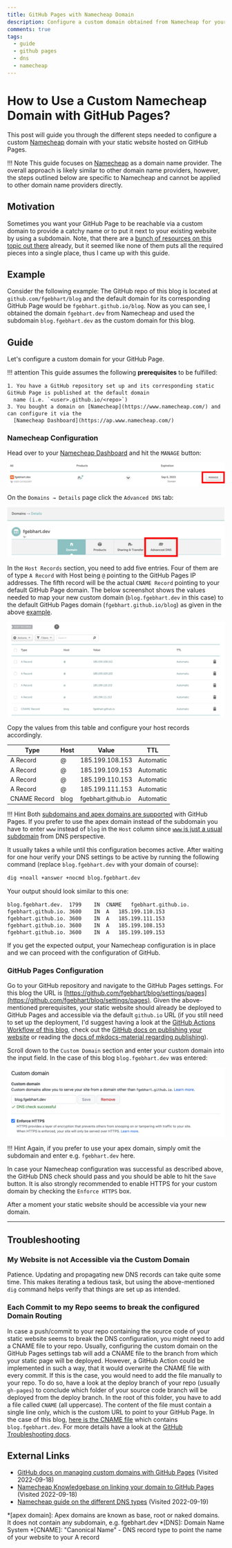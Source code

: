 ```yaml
---
title: GitHub Pages with Namecheap Domain
description: Configure a custom domain obtained from Namecheap for your static website hosted on GitHub Pages
comments: true
tags:
  - guide
  - github pages
  - dns
  - namecheap
---
```


# How to Use a Custom Namecheap Domain with GitHub Pages?
This post will guide you through the different steps needed to configure a custom [Namecheap](https://www.namecheap.com/)
domain with your static website hosted on GitHub Pages.

!!! Note
    This guide focuses on [Namecheap](https://www.namecheap.com/) as a domain name provider. The overall approach is
    likely similar to other domain name providers, however, the steps outlined below are specific to Namecheap and
    cannot be applied to other domain name providers directly.


## Motivation
Sometimes you want your GitHub Page to be reachable via a custom domain to provide a catchy name or to put it next to
your existing website by using a subdomain. Note, that there are a [bunch of resources on this topic out there](#external-links)
already, but it seemed like none of them puts all the required pieces into a single place, thus I came up with this
guide.

## Example
Consider the following example: The GitHub repo of this blog is located at `github.com/fgebhart/blog` and the default
domain for its corresponding GitHub Page would be `fgebhart.github.io/blog`. Now as you can see, I obtained the domain
`fgebhart.dev` from Namecheap and used the subdomain `blog.fgebhart.dev` as the custom domain for this blog.


## Guide
Let's configure a custom domain for your GitHub Page.

!!! attention
    This guide assumes the following **prerequisites** to be fulfilled:

    1. You have a GitHub repository set up and its corresponding static GitHub Page is published at the default domain 
      name (i.e. `<user>.github.io/<repo>`)
    3. You bought a domain on [Namecheap](https://www.namecheap.com/) and can configure it via the
      [Namecheap Dashboard](https://ap.www.namecheap.com/)


### Namecheap Configuration

Head over to your [Namecheap Dashboard](https://ap.www.namecheap.com/) and hit the `MANAGE` button:

![Namecheap Dashboard](images/github-pages-with-namecheap-domain/namecheap_dashboard_manage.jpg)

On the `Domains → Details` page click the `Advanced DNS` tab:

![Namecheap Dashboard](images/github-pages-with-namecheap-domain/namecheap_advanced_dns.png)

In the `Host Records` section, you need to add five entries. Four of them are of type `A Record` with Host being `@`
pointing to the GitHub Pages IP addresses. The fifth record will be the actual `CNAME Record` pointing to your default
GitHub Page domain. The below screenshot shows the values needed to map your new custom domain (`blog.fgebhart.dev`
in this case) to the default GitHub Pages domain (`fgebhart.github.io/blog`) as given in the above [example](#example).

![Namecheap Dashboard](images/github-pages-with-namecheap-domain/namecheap_record_list.png)

Copy the values from this table and configure your host records accordingly.

| Type         | Host  | Value              | TTL       |
| ------------ | ----- | ------------------ | --------- |
| A Record     | @     | 185.199.108.153    | Automatic | 
| A Record     | @     | 185.199.109.153    | Automatic | 
| A Record     | @     | 185.199.110.153    | Automatic | 
| A Record     | @     | 185.199.111.153    | Automatic | 
| CNAME Record | blog  | fgebhart.github.io | Automatic | 


!!! Hint
    Both [subdomains and apex domains are supported](https://docs.github.com/en/pages/configuring-a-custom-domain-for-your-github-pages-site/about-custom-domains-and-github-pages#supported-custom-domains)
    with GitHub Pages. If you prefer to use the apex domain instead of the subdomain you have to enter `www` instead of
    `blog` in the `Host` column since [`www` is just a usual subdomain](https://stackoverflow.com/questions/20680521/is-www-a-subdomain)
    from DNS perspective.

It usually takes a while until this configuration becomes active. After waiting for one hour verify your DNS settings to
be active by running the following command (replace `blog.fgebhart.dev` with your domain of course):

```bash
dig +noall +answer +nocmd blog.fgebhart.dev
```
Your output should look similar to this one:

```
blog.fgebhart.dev.	1799	IN	CNAME	fgebhart.github.io.
fgebhart.github.io.	3600	IN	A	185.199.110.153
fgebhart.github.io.	3600	IN	A	185.199.111.153
fgebhart.github.io.	3600	IN	A	185.199.108.153
fgebhart.github.io.	3600	IN	A	185.199.109.153
```

If you get the expected output, your Namecheap configuration is in place and we can proceed with the configuration of
GitHub.


### GitHub Pages Configuration

Go to your GitHub repository and navigate to the GitHub Pages settings. For this blog the URL is [https://github.com/fgebhart/blog/settings/pages](https://github.com/fgebhart/blog/settings/pages).
Given the above-mentioned prerequisites, your static website should already be deployed to GitHub Pages and accessible
via the default `github.io` URL (if you still need to set up the deployment, I'd suggest having a look at the [GitHub Actions Workflow of this blog](https://github.com/fgebhart/blog/blob/main/.github/workflows/publish.yml),
check out the [GitHub docs on publishing your website](https://docs.github.com/en/pages/getting-started-with-github-pages/configuring-a-publishing-source-for-your-github-pages-site)
or reading the [docs of mkdocs-material regarding publishing](https://squidfunk.github.io/mkdocs-material/publishing-your-site/)).

Scroll down to the `Custom Domain` section and enter your custom domain into the input field. In the case of this blog
`blog.fgebhart.dev` was entered:

![GitHub Pages Custom Domain Settings](images/github-pages-with-namecheap-domain/github_pages_custom_domain.png)

!!! Hint
    Again, if you prefer to use your apex domain, simply omit the subdomain and enter e.g. `fgebhart.dev` here.

In case your Namecheap configuration was successful as described above, the GitHub DNS check should pass and you should
be able to hit the `Save` button. It is also strongly recommended to enable HTTPS for your custom domain by checking the
`Enforce HTTPS` box.

After a moment your static website should be accessible via your new domain.

-------------------------------------------------------------------------------------------------------------------------

## Troubleshooting

### My Website is not Accessible via the Custom Domain

Patience. Updating and propagating new DNS records can take quite some time. This makes iterating a tedious task, but
using the above-mentioned `dig` command helps verify that things are set up as intended.


### Each Commit to my Repo seems to break the configured Domain Routing

In case a push/commit to your repo containing the source code of your static website seems to break the DNS
configuration, you might need to add a CNAME file to your repo. Usually, configuring the custom domain on the GitHub
Pages settings tab will add a CNAME file to the branch from which your static page will be deployed. However, a GitHub
Action could be implemented in such a way, that it would overwrite the CNAME file with every commit. If this is the
case, you would need to add the file manually to your repo. To do so, have a look at the deploy branch of your repo
(usually `gh-pages`) to conclude which folder of your source code branch will be deployed from the deploy branch. In the
root of this folder, you have to add a file called `CNAME` (all uppercase). The content of the file must contain a single
line only, which is the custom URL to point to your GitHub Page. In the case of this blog, [here is the CNAME file](https://github.com/fgebhart/blog/blob/main/docs/CNAME)
which contains `blog.fgebhart.dev`. For more details have a look at the [GitHub Troubleshooting docs](https://docs.github.com/en/pages/configuring-a-custom-domain-for-your-github-pages-site/troubleshooting-custom-domains-and-github-pages#cname-errors).


## External Links
* [GitHub docs on managing custom domains with GitHub Pages](https://docs.github.com/en/pages/configuring-a-custom-domain-for-your-github-pages-site/managing-a-custom-domain-for-your-github-pages-site) (Visited 2022-09-18)
* [Namecheap Knowledgebase on linking your domain to GitHub Pages](https://www.namecheap.com/support/knowledgebase/article.aspx/9645/2208/how-do-i-link-my-domain-to-github-pages/) (Visited 2022-09-18)
* [Namecheap guide on the different DNS types](https://www.namecheap.com/guru-guides/dns-records/) (Visited 2022-09-19)


*[apex domain]: Apex domains are known as base, root or naked domains. It does not contain any subdomain, e.g. fgebhart.dev
*[DNS]: Domain Name System
*[CNAME]: "Canonical Name" - DNS record type to point the name of your website to your A record
